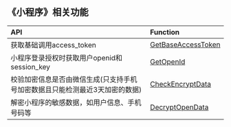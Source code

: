 ## 《小程序》相关功能

|API|Function|
|:---------|:-----------|
|获取基础调用access_token|[GetBaseAccessToken](https://github.com/pyihe/wechat-sdk/blob/master/service/mini/mini.go#L22)|
|小程序登录授权时获取用户openid和session_key|[GetOpenId](https://github.com/pyihe/wechat-sdk/blob/master/service/mini/mini.go#L63)|
|校验加密信息是否由微信生成(只支持手机号加密数据且只能检测最近3天加密的数据)|[CheckEncryptData](https://github.com/pyihe/wechat-sdk/blob/master/service/mini/mini.go#L97)|
|解密小程序的敏感数据，如用户信息、手机号码等|[DecryptOpenData](https://github.com/pyihe/wechat-sdk/blob/master/service/mini/mini.go#L153)|